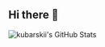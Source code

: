 ## Hi there 👋

<img src="https://github-readme-stats.vercel.app/api/top-langs/?username=kubarskii&theme=default&show_icons=true&hide_border=true&layout=compact" alt="kubarskii's GitHub Stats" />
